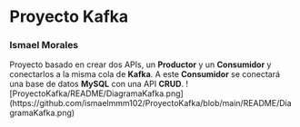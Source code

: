 <h1>Proyecto Kafka</h1>
<h3> Ismael Morales</h3>
Proyecto basado en crear dos APIs, un <b>Productor</b> y un <b>Consumidor</b> y conectarlos a la misma cola de <b>Kafka</b>. A este <b>Consumidor</b>
se conectará una base de datos <b>MySQL</b> con una API <b>CRUD</b>.
![ProyectoKafka/README/DiagramaKafka.png](https://github.com/ismaelmmm102/ProyectoKafka/blob/main/README/DiagramaKafka.png)
